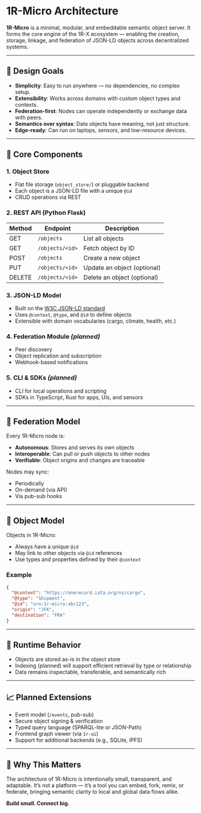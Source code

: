 # 1R-Micro Architecture

**1R-Micro** is a minimal, modular, and embeddable semantic object server. It forms the core engine of the 1R-X ecosystem — enabling the creation, storage, linkage, and federation of JSON-LD objects across decentralized systems.

---

## 🎯 Design Goals

* **Simplicity**: Easy to run anywhere — no dependencies, no complex setup.
* **Extensibility**: Works across domains with custom object types and contexts.
* **Federation-first**: Nodes can operate independently or exchange data with peers.
* **Semantics over syntax**: Data objects have meaning, not just structure.
* **Edge-ready**: Can run on laptops, sensors, and low-resource devices.

---

## 🧱 Core Components

### 1. **Object Store**

* Flat file storage (`object_store/`) or pluggable backend
* Each object is a JSON-LD file with a unique `@id`
* CRUD operations via REST

### 2. **REST API** (Python Flask)

| Method | Endpoint        | Description                 |
| ------ | --------------- | --------------------------- |
| GET    | `/objects`      | List all objects            |
| GET    | `/objects/<id>` | Fetch object by ID          |
| POST   | `/objects`      | Create a new object         |
| PUT    | `/objects/<id>` | Update an object (optional) |
| DELETE | `/objects/<id>` | Delete an object (optional) |

### 3. **JSON-LD Model**

* Built on the [W3C JSON-LD standard](https://www.w3.org/TR/json-ld11/)
* Uses `@context`, `@type`, and `@id` to define objects
* Extensible with domain vocabularies (cargo, climate, health, etc.)

### 4. **Federation Module** *(planned)*

* Peer discovery
* Object replication and subscription
* Webhook-based notifications

### 5. **CLI & SDKs** *(planned)*

* CLI for local operations and scripting
* SDKs in TypeScript, Rust for apps, UIs, and sensors

---

## 🔄 Federation Model

Every 1R-Micro node is:

* **Autonomous**: Stores and serves its own objects
* **Interoperable**: Can pull or push objects to other nodes
* **Verifiable**: Object origins and changes are traceable

Nodes may sync:

* Periodically
* On-demand (via API)
* Via pub-sub hooks

---

## 🔗 Object Model

Objects in 1R-Micro:

* Always have a unique `@id`
* May link to other objects via `@id` references
* Use types and properties defined by their `@context`

### Example

```json
{
  "@context": "https://onerecord.iata.org/ns/cargo",
  "@type": "Shipment",
  "@id": "urn:1r-micro:abc123",
  "origin": "JFK",
  "destination": "FRA"
}
```

---

## 🧪 Runtime Behavior

* Objects are stored as-is in the object store
* Indexing (planned) will support efficient retrieval by type or relationship
* Data remains inspectable, transferable, and semantically rich

---

## 📈 Planned Extensions

* Event model (`/events`, pub-sub)
* Secure object signing & verification
* Typed query language (SPARQL-lite or JSON-Path)
* Frontend graph viewer (via `1r-ui`)
* Support for additional backends (e.g., SQLite, IPFS)

---

## 🧠 Why This Matters

The architecture of 1R-Micro is intentionally small, transparent, and adaptable. It’s not a platform — it’s a tool you can embed, fork, remix, or federate, bringing semantic clarity to local and global data flows alike.

**Build small. Connect big.**
